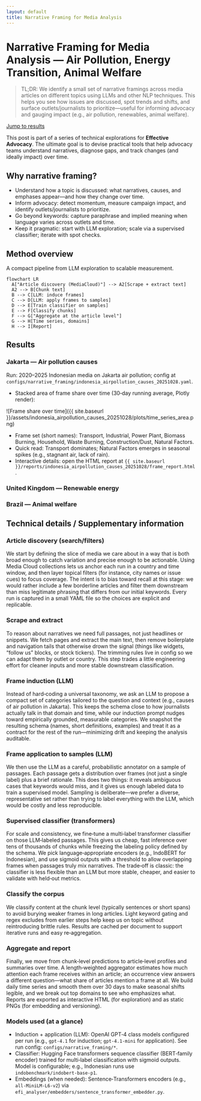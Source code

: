 ```yaml
---
layout: default
title: Narrative Framing for Media Analysis
---
```

# Narrative Framing for Media Analysis — Air Pollution, Energy Transition, Animal Welfare

> TL;DR: We identify a small set of narrative framings across media articles on different topics using LLMs and other NLP techniques. This helps you see how issues are discussed, spot trends and shifts, and surface outlets/journalists to prioritize—useful for informing advocacy and gauging impact (e.g., air pollution, renewables, animal welfare).

[Jump to results](#results)

This post is part of a series of technical explorations for **Effective Advocacy**. The ultimate goal is to devise practical tools that help advocacy teams understand narratives, diagnose gaps, and track changes (and ideally impact) over time.

## Why narrative framing?
- Understand how a topic is discussed: what narratives, causes, and emphases appear—and how they change over time.
- Inform advocacy: detect momentum, measure campaign impact, and identify outlets/journalists to prioritize.
- Go beyond keywords: capture paraphrase and implied meaning when language varies across outlets and time.
- Keep it pragmatic: start with LLM exploration; scale via a supervised classifier; iterate with spot checks.

## Method overview
A compact pipeline from LLM exploration to scalable measurement.

<script src="https://cdn.jsdelivr.net/npm/mermaid@10/dist/mermaid.min.js"></script>
<script>
  if (window.mermaid) {
    window.mermaid.initialize({ startOnLoad: true, theme: 'default', securityLevel: 'loose' });
  }
  document.addEventListener('DOMContentLoaded', function(){
    if (window.mermaid) { try { window.mermaid.init(); } catch (e) {} }
  });
  document.addEventListener('pageshow', function(){
    if (window.mermaid) { try { window.mermaid.init(); } catch (e) {} }
  });
  document.addEventListener('pjax:end', function(){
    if (window.mermaid) { try { window.mermaid.init(); } catch (e) {} }
  });
  document.addEventListener('turbolinks:load', function(){
    if (window.mermaid) { try { window.mermaid.init(); } catch (e) {} }
  });
  document.addEventListener('turbo:load', function(){
    if (window.mermaid) { try { window.mermaid.init(); } catch (e) {} }
  });
  document.addEventListener('turbo:render', function(){
    if (window.mermaid) { try { window.mermaid.init(); } catch (e) {} }
  });
  document.addEventListener('turbo:frame-render', function(){
    if (window.mermaid) { try { window.mermaid.init(); } catch (e) {} }
  });
  document.addEventListener('turbo:frame-load', function(){
    if (window.mermaid) { try { window.mermaid.init(); } catch (e) {} }
  });
</script>

```mermaid
flowchart LR
  A["Article discovery (MediaCloud)"] --> A2[Scrape + extract text]
  A2 --> B[Chunk text]
  B --> C[LLM: induce frames]
  C --> D[LLM: apply frames to samples]
  D --> E[Train classifier on samples]
  E --> F[Classify chunks]
  F --> G["Aggregate at the article level"]
  G --> H[Time series, domains]
  H --> I[Report]
```

## Results

### Jakarta — Air pollution causes
Run: 2020–2025 Indonesian media on Jakarta air pollution; config at `configs/narrative_framing/indonesia_airpollution_causes_20251028.yaml`.

- Stacked area of frame share over time (30‑day running average, Plotly render):

![Frame share over time]({{ site.baseurl }}/assets/indonesia_airpollution_causes_20251028/plots/time_series_area.png)

- Frame set (short names): Transport, Industrial, Power Plant, Biomass Burning, Household, Waste Burning, Construction/Dust, Natural Factors.
- Quick read: Transport dominates; Natural Factors emerges in seasonal spikes (e.g., stagnant air, lack of rain).
- Interactive details: open the HTML report at `{{ site.baseurl }}/reports/indonesia_airpollution_causes_20251028/frame_report.html`.

### United Kingdom — Renewable energy

<!-- To be added -->

### Brazil — Animal welfare

<!-- To be added -->

## Technical details / Supplementary information

### Article discovery (search/filters)
We start by defining the slice of media we care about in a way that is both broad enough to catch variation and precise enough to be actionable. Using Media Cloud collections lets us anchor each run in a country and time window, and then layer topical filters (for instance, city names or issue cues) to focus coverage. The intent is to bias toward recall at this stage: we would rather include a few borderline articles and filter them downstream than miss legitimate phrasing that differs from our initial keywords. Every run is captured in a small YAML file so the choices are explicit and replicable.

### Scrape and extract
To reason about narratives we need full passages, not just headlines or snippets. We fetch pages and extract the main text, then remove boilerplate and navigation tails that otherwise drown the signal (things like widgets, “follow us” blocks, or stock tickers). The trimming rules live in config so we can adapt them by outlet or country. This step trades a little engineering effort for cleaner inputs and more stable downstream classification.

### Frame induction (LLM)
Instead of hard‑coding a universal taxonomy, we ask an LLM to propose a compact set of categories tailored to the question and context (e.g., causes of air pollution in Jakarta). This keeps the schema close to how journalists actually talk in that domain and time, while our induction prompt nudges toward empirically grounded, measurable categories. We snapshot the resulting schema (names, short definitions, examples) and treat it as a contract for the rest of the run—minimizing drift and keeping the analysis auditable.

### Frame application to samples (LLM)
We then use the LLM as a careful, probabilistic annotator on a sample of passages. Each passage gets a distribution over frames (not just a single label) plus a brief rationale. This does two things: it reveals ambiguous cases that keywords would miss, and it gives us enough labeled data to train a supervised model. Sampling is deliberate—we prefer a diverse, representative set rather than trying to label everything with the LLM, which would be costly and less reproducible.

### Supervised classifier (transformers)
For scale and consistency, we fine‑tune a multi‑label transformer classifier on those LLM‑labeled passages. This gives us cheap, fast inference over tens of thousands of chunks while freezing the labeling policy defined by the schema. We pick language‑appropriate encoders (e.g., IndoBERT for Indonesian), and use sigmoid outputs with a threshold to allow overlapping frames when passages truly mix narratives. The trade‑off is classic: the classifier is less flexible than an LLM but more stable, cheaper, and easier to validate with held‑out metrics.

### Classify the corpus
We classify content at the chunk level (typically sentences or short spans) to avoid burying weaker frames in long articles. Light keyword gating and regex excludes from earlier steps help keep us on topic without reintroducing brittle rules. Results are cached per document to support iterative runs and easy re‑aggregation.

### Aggregate and report
Finally, we move from chunk‑level predictions to article‑level profiles and summaries over time. A length‑weighted aggregator estimates how much attention each frame receives within an article; an occurrence view answers a different question—what share of articles mention a frame at all. We build daily time series and smooth them over 30 days to make seasonal shifts legible, and we break out top domains to see who emphasizes what. Reports are exported as interactive HTML (for exploration) and as static PNGs (for embedding and versioning).

### Models used (at a glance)
- Induction + application (LLM): OpenAI GPT‑4 class models configured per run (e.g., `gpt-4.1` for induction; `gpt-4.1-mini` for application). See run config: `configs/narrative_framing/*`.
- Classifier: Hugging Face transformers sequence classifier (BERT‑family encoder) trained for multi‑label classification with sigmoid outputs. Model is configurable; e.g., Indonesian runs use `indobenchmark/indobert-base-p1`.
- Embeddings (when needed): Sentence‑Transformers encoders (e.g., `all-MiniLM-L6-v2`) via `efi_analyser/embedders/sentence_transformer_embedder.py`.
